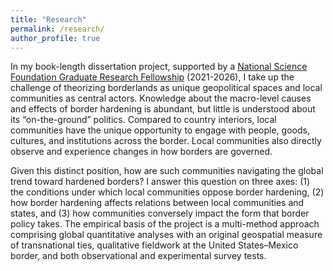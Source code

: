 ```yaml
---
title: "Research"
permalink: /research/
author_profile: true
---
```


In my book-length dissertation project, supported by a [National Science Foundation Graduate Research Fellowship](https://www.nsfgrfp.org/) (2021-2026), I take up the challenge of theorizing borderlands as unique geopolitical spaces and local communities as central actors. Knowledge about the macro-level causes and effects of border hardening is abundant, but little is understood about its “on-the-ground” politics. Compared to country interiors, local communities have the unique opportunity to engage with people, goods, cultures, and institutions across the border. Local communities also directly observe and experience changes in how borders are governed. 

Given this distinct position, how are such communities navigating the global trend toward hardened borders? I answer this question on three axes: (1) the conditions under which local communities oppose border hardening, (2) how border hardening affects relations between local communities and states, and (3) how communities conversely impact the form that border policy takes. The empirical basis of the project is a multi-method approach comprising global quantitative analyses with an original geospatial measure of transnational ties, qualitative fieldwork at the United States–Mexico border, and both observational and experimental survey tests.

